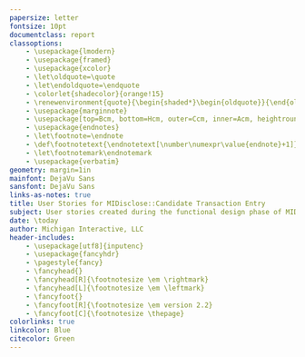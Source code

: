 ```yaml
---
papersize: letter
fontsize: 10pt
documentclass: report
classoptions: 
    - \usepackage{lmodern}
    - \usepackage{framed}
    - \usepackage{xcolor}
    - \let\oldquote=\quote
    - \let\endoldquote=\endquote
    - \colorlet{shadecolor}{orange!15}
    - \renewenvironment{quote}{\begin{shaded*}\begin{oldquote}}{\end{oldquote}\end{shaded*}}
    - \usepackage{marginnote}
    - \usepackage[top=Bcm, bottom=Hcm, outer=Ccm, inner=Acm, heightrounded, marginparwidth=Ecm, marginparsep=Dcm]{geometry}
    - \usepackage{endnotes}
    - \let\footnote=\endnote
    - \def\footnotetext{\endnotetext[\number\numexpr\value{endnote}+1]}
    - \let\footnotemark\endnotemark
    - \usepackage{verbatim}
geometry: margin=1in
mainfont: DejaVu Sans
sansfont: DejaVu Sans
links-as-notes: true
title: User Stories for MIDisclose::Candidate Transaction Entry
subject: User stories created during the functional design phase of MIDisclose::Candidate
date: \today
author: Michigan Interactive, LLC
header-includes:
    - \usepackage[utf8]{inputenc}
    - \usepackage{fancyhdr}
    - \pagestyle{fancy}
    - \fancyhead{}
    - \fancyhead[R]{\footnotesize \em \rightmark}
    - \fancyhead[L]{\footnotesize \em \leftmark}
    - \fancyfoot{}
    - \fancyfoot[R]{\footnotesize \em version 2.2}
    - \fancyfoot[C]{\footnotesize \thepage}
colorlinks: true
linkcolor: Blue
citecolor: Green
---
```


